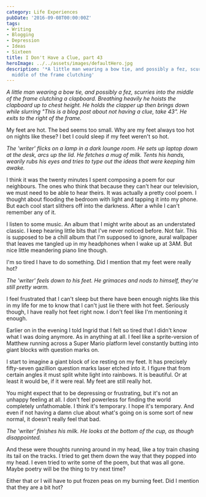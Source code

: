 ```yaml
---
category: Life Experiences
pubDate: '2016-09-08T00:00:00Z'
tags:
- Writing
- Blogging
- Depression
- Ideas
- Sixteen
title: I Don't Have a Clue, part 43
heroImage: ../../assets/images/defaultHero.jpg
description: '*A little man wearing a bow tie, and possibly a fez, scurries into the
  middle of the frame clutching'
---
```

*A little man wearing a bow tie, and possibly a fez, scurries into the middle of the frame clutching a clapboard. Breathing heavily he hoists the clapboard up to chest height. He holds the clapper up then brings down while slurring &quot;This is a blog post about not having a clue, take 43&quot;. He exits to the right of the frame.*

My feet are hot. The bed seems too small. Why are my feet always too hot on nights like these? I bet I could sleep if my feet weren&#39;t so hot.

*The 'writer' flicks on a lamp in a dark lounge room. He sets up laptop down at the desk, arcs up the lid. He fetches a mug of milk. Tents his hands, wearily rubs his eyes and tries to type out the ideas that were keeping him awake.*

I think it was the twenty minutes I spent composing a poem for our neighbours. The ones who think that because they can&#39;t hear our television, we must need to be able to hear theirs. It was actually a pretty cool poem. I thought about flooding the bedroom with light and tapping it into my phone. But each cool start slithers off into the darkness. After a while I can&#39;t remember any of it.

I listen to some music. An album that I might write about as an understated classic. I keep hearing little bits that I&#39;ve never noticed before. Not fair. This is supposed to be a chill album that I&#39;m supposed to ignore, aural wallpaper that leaves me tangled up in my headphones when I wake up at 3AM. But nice little meandering piano line though.

I&#39;m so tired I have to do something. Did I mention that my feet were really hot?

*The 'writer' feels down to his feet. He grimaces and nods to himself, they&#39;re still pretty warm.*

I feel frustrated that I can&#39;t sleep but there have been enough nights like this in my life for me to know that I can&#39;t just lie there with hot feet. Seriously though, I have really hot feet right now. I don&#39;t feel like I&#39;m mentioning it enough.

Earlier on in the evening I told Ingrid that I felt so tired that I didn&#39;t know what I was doing anymore. As in anything at all. I feel like a sprite-version of Matthew running across a Super Mario platform level constantly butting into giant blocks with question marks on.

I start to imagine a giant block of ice resting on my feet. It has precisely fifty-seven gazillion question marks laser etched into it. I figure that from certain angles it must split white light into rainbows. It is beautiful. Or at least it would be, if it were real. My feet are still really hot.

You might expect that to be depressing or frustrating, but it&#39;s not an unhappy feeling at all. I don&#39;t feel powerless for finding the world completely unfathomable. I think it&#39;s temporary. I hope it&#39;s temporary. And even if not having a damn clue about what&#39;s going on is some sort of new normal, it doesn&#39;t really feel that bad.

*The 'writer' finishes his milk. He looks at the bottom of the cup, as though disappointed.*

And these were thoughts running around in my head, like a toy train chasing its tail on the tracks. I tried to get them down the way that they popped into my head. I even tried to write some of the poem, but that was all gone. Maybe poetry will be the thing to try next time?

Either that or I will have to put frozen peas on my burning feet. Did I mention that they are a bit hot?